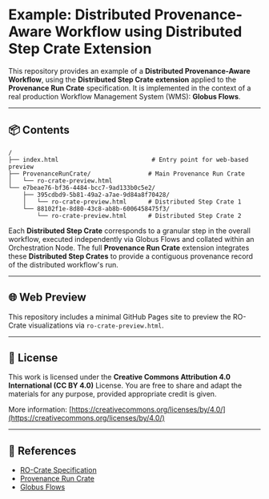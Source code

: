 # Example: Distributed Provenance-Aware Workflow using Distributed Step Crate Extension

This repository provides an example of a **Distributed Provenance-Aware Workflow**, using the **Distributed Step Crate extension** applied to the **Provenance Run Crate** specification. It is implemented in the context of a real production Workflow Management System (WMS): **Globus Flows**.

---

## 📦 Contents

```
/
├── index.html                          # Entry point for web-based preview
├── ProvenanceRunCrate/                # Main Provenance Run Crate
│   └── ro-crate-preview.html
└── e7beae76-bf36-4484-bcc7-9ad133b0c5e2/
    ├── 395cdbd9-5b81-49a2-a7ae-9d84a8f70428/
    │   └── ro-crate-preview.html      # Distributed Step Crate 1
    └── 88102f1e-8d80-43c8-ab8b-6006458475f3/
        └── ro-crate-preview.html      # Distributed Step Crate 2
```

Each **Distributed Step Crate** corresponds to a granular step in the overall workflow, executed independently via Globus Flows and collated within an Orchestration Node. The full **Provenance Run Crate** extension integrates these **Distributed Step Crates** to provide a contiguous provenance record of the distributed workflow's run.

---

## 🌐 Web Preview

This repository includes a minimal GitHub Pages site to preview the RO-Crate visualizations via `ro-crate-preview.html`.

---

## 🧾 License

This work is licensed under the **Creative Commons Attribution 4.0 International (CC BY 4.0)** License.
You are free to share and adapt the materials for any purpose, provided appropriate credit is given.

More information: [https://creativecommons.org/licenses/by/4.0/](https://creativecommons.org/licenses/by/4.0/)

---

## 🔗 References

- [RO-Crate Specification](https://www.researchobject.org/ro-crate/)
- [Provenance Run Crate](https://www.researchobject.org/workflow-run-crate/profiles/provenance_run_crate/)
- [Globus Flows](https://www.google.com/search?client=safari&rls=en&q=Globus+FLows&ie=UTF-8&oe=UTF-8)
